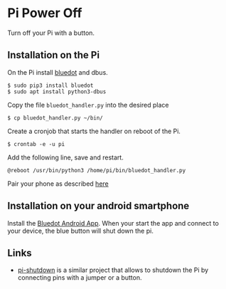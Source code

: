 # Pi Power Off

Turn off your Pi with a button.

## Installation on the Pi

On the Pi install
[bluedot](https://bluedot.readthedocs.io/en/latest/gettingstarted.html) and
dbus.

    $ sudo pip3 install bluedot
	$ sudo apt install python3-dbus
	
Copy the file `bluedot_handler.py` into the desired place

    $ cp bluedot_handler.py ~/bin/

Create a cronjob that starts the handler on reboot of the Pi.

    $ crontab -e -u pi
	
Add the following line, save and restart.
	
	@reboot /usr/bin/python3 /home/pi/bin/bluedot_handler.py

Pair your phone as described
[here](https://bluedot.readthedocs.io/en/latest/pairpiandroid.html)


## Installation on your android smartphone

Install the
[Bluedot Android App](https://bluedot.readthedocs.io/en/latest/bluedotandroidapp.html). 
When your start the app and connect to your device, the blue button
will shut down the pi.

## Links

- [pi-shutdown](https://github.com/gilyes/pi-shutdown/) is a similar
  project that allows to shutdown the Pi by connecting pins with a
  jumper or a button.
